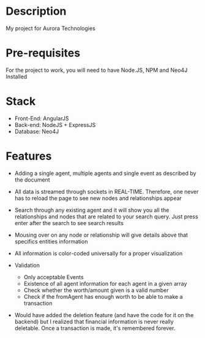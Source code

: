 # Description
My project for Aurora Technologies

# Pre-requisites
For the project to work, you will need to have Node.JS, NPM and Neo4J Installed

# Stack
* Front-End: AngularJS
* Back-end: NodeJS + ExpressJS
* Database: Neo4J

# Features
* Adding a single agent, multiple agents and single event as described by the document
* All data is streamed through sockets in REAL-TIME. Therefore, one never has to reload the page to see new nodes and relationships appear
* Search through any existing agent and it will show you all the relationships and nodes that are related to your search query. Just press enter after the search to see search results
* Mousing over on any node or relationship will give details above that specifics entities information
* All information is color-coded universally for a proper visualization
* Validation
  * Only acceptable Events
  * Existence of all agent information for each agent in a given array
  * Check whether the worth/amount given is a valid number
  * Check if the fromAgent has enough worth to be able to make a transaction

* Would have added the deletion feature (and have the code for it on the backend) but I realized that financial information is never really deletable. Once a transaction is made, it's remembered forever.
